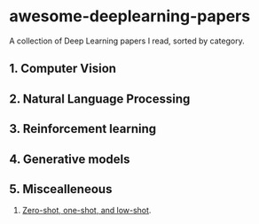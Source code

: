 # awesome-deeplearning-papers
A collection of Deep Learning papers I read, sorted by category.

## 1. Computer Vision

## 2. Natural Language Processing

## 3. Reinforcement learning

## 4. Generative models

## 5. Miscealleneous

1. [Zero-shot, one-shot, and low-shot](low_shot.md).

